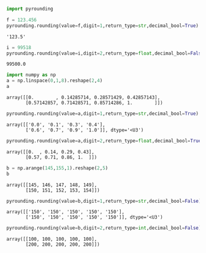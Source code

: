 ```python
import pyrounding
```


```python
f = 123.456
pyrounding.rounding(value=f,digit=1,return_type=str,decimal_bool=True)
```




    '123.5'




```python
i = 99518
pyrounding.rounding(value=i,digit=2,return_type=float,decimal_bool=False)
```




    99500.0




```python
import numpy as np
a = np.linspace(0,1,8).reshape(2,4)
a
```




    array([[0.        , 0.14285714, 0.28571429, 0.42857143],
           [0.57142857, 0.71428571, 0.85714286, 1.        ]])




```python
pyrounding.rounding(value=a,digit=1,return_type=str,decimal_bool=True)
```




    array([['0.0', '0.1', '0.3', '0.4'],
           ['0.6', '0.7', '0.9', '1.0']], dtype='<U3')




```python
pyrounding.rounding(value=a,digit=2,return_type=float,decimal_bool=True)
```




    array([[0.  , 0.14, 0.29, 0.43],
           [0.57, 0.71, 0.86, 1.  ]])




```python
b = np.arange(145,155,1).reshape(2,5)
b
```




    array([[145, 146, 147, 148, 149],
           [150, 151, 152, 153, 154]])




```python
pyrounding.rounding(value=b,digit=1,return_type=str,decimal_bool=False)
```




    array([['150', '150', '150', '150', '150'],
           ['150', '150', '150', '150', '150']], dtype='<U3')




```python
pyrounding.rounding(value=b,digit=2,return_type=int,decimal_bool=False)
```




    array([[100, 100, 100, 100, 100],
           [200, 200, 200, 200, 200]])


